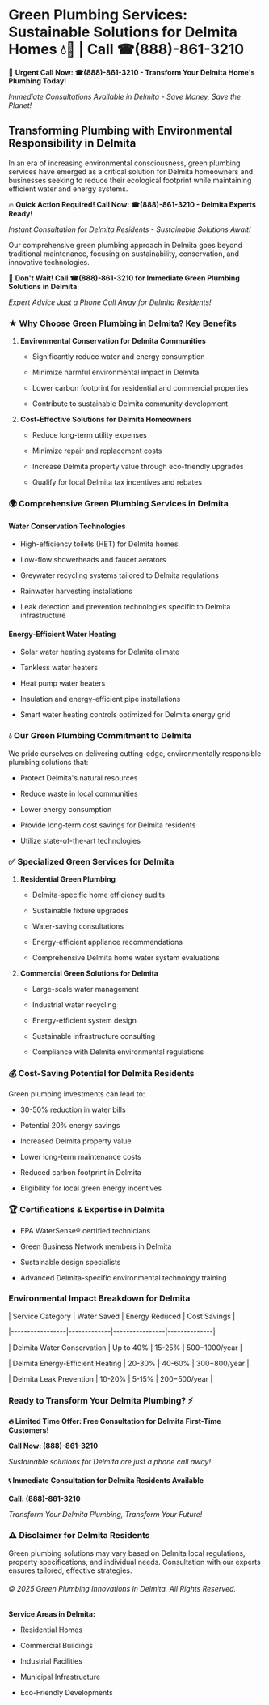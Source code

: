 # Green Plumbing Services: Sustainable Solutions for Delmita Homes 💧🌿 | Call ☎(888)-861-3210

🚨 **Urgent Call Now: ☎(888)-861-3210 - Transform Your Delmita Home's Plumbing Today!**
*Immediate Consultations Available in Delmita - Save Money, Save the Planet!*

## Transforming Plumbing with Environmental Responsibility in Delmita

In an era of increasing environmental consciousness, green plumbing services have emerged as a critical solution for Delmita homeowners and businesses seeking to reduce their ecological footprint while maintaining efficient water and energy systems. 

🔥 **Quick Action Required! Call Now: ☎(888)-861-3210 - Delmita Experts Ready!**
*Instant Consultation for Delmita Residents - Sustainable Solutions Await!*

Our comprehensive green plumbing approach in Delmita goes beyond traditional maintenance, focusing on sustainability, conservation, and innovative technologies.

🚨 **Don't Wait! Call ☎(888)-861-3210 for Immediate Green Plumbing Solutions in Delmita**
*Expert Advice Just a Phone Call Away for Delmita Residents!*

### ★ Why Choose Green Plumbing in Delmita? Key Benefits

1. **Environmental Conservation for Delmita Communities** 
   - Significantly reduce water and energy consumption
   - Minimize harmful environmental impact in Delmita
   - Lower carbon footprint for residential and commercial properties
   - Contribute to sustainable Delmita community development

2. **Cost-Effective Solutions for Delmita Homeowners** 
   - Reduce long-term utility expenses
   - Minimize repair and replacement costs
   - Increase Delmita property value through eco-friendly upgrades
   - Qualify for local Delmita tax incentives and rebates

### 🌍 Comprehensive Green Plumbing Services in Delmita

#### Water Conservation Technologies
- High-efficiency toilets (HET) for Delmita homes
- Low-flow showerheads and faucet aerators
- Greywater recycling systems tailored to Delmita regulations
- Rainwater harvesting installations
- Leak detection and prevention technologies specific to Delmita infrastructure

#### Energy-Efficient Water Heating
- Solar water heating systems for Delmita climate
- Tankless water heaters
- Heat pump water heaters
- Insulation and energy-efficient pipe installations
- Smart water heating controls optimized for Delmita energy grid

### 💧 Our Green Plumbing Commitment to Delmita

We pride ourselves on delivering cutting-edge, environmentally responsible plumbing solutions that:
- Protect Delmita's natural resources
- Reduce waste in local communities
- Lower energy consumption
- Provide long-term cost savings for Delmita residents
- Utilize state-of-the-art technologies

### ✅ Specialized Green Services for Delmita

1. **Residential Green Plumbing**
   - Delmita-specific home efficiency audits
   - Sustainable fixture upgrades
   - Water-saving consultations
   - Energy-efficient appliance recommendations
   - Comprehensive Delmita home water system evaluations

2. **Commercial Green Solutions for Delmita**
   - Large-scale water management
   - Industrial water recycling
   - Energy-efficient system design
   - Sustainable infrastructure consulting
   - Compliance with Delmita environmental regulations

### 💰 Cost-Saving Potential for Delmita Residents

Green plumbing investments can lead to:
- 30-50% reduction in water bills
- Potential 20% energy savings
- Increased Delmita property value
- Lower long-term maintenance costs
- Reduced carbon footprint in Delmita
- Eligibility for local green energy incentives

### 🏆 Certifications & Expertise in Delmita

- EPA WaterSense® certified technicians
- Green Business Network members in Delmita
- Sustainable design specialists
- Advanced Delmita-specific environmental technology training

### Environmental Impact Breakdown for Delmita

| Service Category | Water Saved | Energy Reduced | Cost Savings |
|-----------------|-------------|----------------|--------------|
| Delmita Water Conservation | Up to 40% | 15-25% | $500-$1000/year |
| Delmita Energy-Efficient Heating | 20-30% | 40-60% | $300-$800/year |
| Delmita Leak Prevention | 10-20% | 5-15% | $200-$500/year |

### Ready to Transform Your Delmita Plumbing? ⚡

**🔥 Limited Time Offer: Free Consultation for Delmita First-Time Customers!**

**Call Now: (888)-861-3210**
*Sustainable solutions for Delmita are just a phone call away!*

#### 📞 Immediate Consultation for Delmita Residents Available

**Call: (888)-861-3210**
*Transform Your Delmita Plumbing, Transform Your Future!*

### ⚠️ Disclaimer for Delmita Residents

Green plumbing solutions may vary based on Delmita local regulations, property specifications, and individual needs. Consultation with our experts ensures tailored, effective strategies.

###### © 2025 Green Plumbing Innovations in Delmita. All Rights Reserved.

**Service Areas in Delmita:** 
- Residential Homes
- Commercial Buildings
- Industrial Facilities
- Municipal Infrastructure
- Eco-Friendly Developments